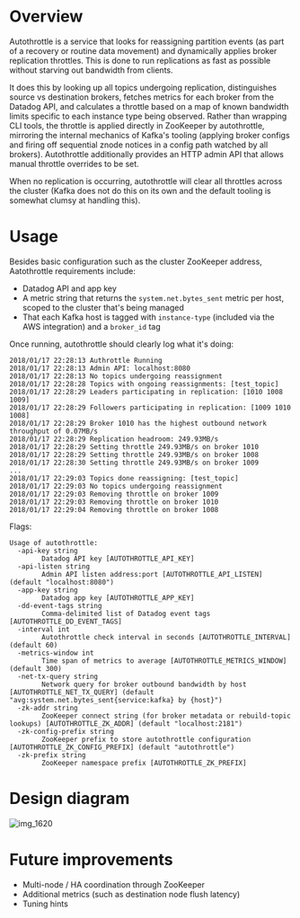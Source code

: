 # Overview

Autothrottle is a service that looks for reassigning partition events (as part of a recovery or routine data movement) and dynamically applies broker replication throttles. This is done to run replications as fast as possible without starving out bandwidth from clients.

It does this by looking up all topics undergoing replication, distinguishes source vs destination brokers, fetches metrics for each broker from the Datadog API, and calculates a throttle based on a map of known bandwidth limits specific to each instance type being observed. Rather than wrapping CLI tools, the throttle is applied directly in ZooKeeper by autothrottle, mirroring the internal mechanics of Kafka's tooling (applying broker configs and firing off sequential znode notices in a config path watched by all brokers). Autothrottle additionally provides an HTTP admin API that allows manual throttle overrides to be set.

When no replication is occurring, autothrottle will clear all throttles across the cluster (Kafka does not do this on its own and the default tooling is somewhat clumsy at handling this).

# Usage

Besides basic configuration such as the cluster ZooKeeper address, Aatothrottle requirements include:

- Datadog API and app key
- A metric string that returns the `system.net.bytes_sent` metric per host, scoped to the cluster that's being managed
- That each Kafka host is tagged with `instance-type` (included via the AWS integration) and a `broker_id` tag

Once running, autothrottle should clearly log what it's doing:

```
2018/01/17 22:28:13 Authrottle Running
2018/01/17 22:28:13 Admin API: localhost:8080
2018/01/17 22:28:13 No topics undergoing reassignment
2018/01/17 22:28:28 Topics with ongoing reassignments: [test_topic]
2018/01/17 22:28:29 Leaders participating in replication: [1010 1008 1009]
2018/01/17 22:28:29 Followers participating in replication: [1009 1010 1008]
2018/01/17 22:28:29 Broker 1010 has the highest outbound network throughput of 0.07MB/s
2018/01/17 22:28:29 Replication headroom: 249.93MB/s
2018/01/17 22:28:29 Setting throttle 249.93MB/s on broker 1010
2018/01/17 22:28:29 Setting throttle 249.93MB/s on broker 1008
2018/01/17 22:28:30 Setting throttle 249.93MB/s on broker 1009
...
2018/01/17 22:29:03 Topics done reassigning: [test_topic]
2018/01/17 22:29:03 No topics undergoing reassignment
2018/01/17 22:29:03 Removing throttle on broker 1009
2018/01/17 22:29:03 Removing throttle on broker 1010
2018/01/17 22:29:04 Removing throttle on broker 1008
```

Flags:

```
Usage of autothrottle:
  -api-key string
    	Datadog API key [AUTOTHROTTLE_API_KEY]
  -api-listen string
    	Admin API listen address:port [AUTOTHROTTLE_API_LISTEN] (default "localhost:8080")
  -app-key string
    	Datadog app key [AUTOTHROTTLE_APP_KEY]
  -dd-event-tags string
    	Comma-delimited list of Datadog event tags [AUTOTHROTTLE_DD_EVENT_TAGS]
  -interval int
    	Autothrottle check interval in seconds [AUTOTHROTTLE_INTERVAL] (default 60)
  -metrics-window int
    	Time span of metrics to average [AUTOTHROTTLE_METRICS_WINDOW] (default 300)
  -net-tx-query string
    	Network query for broker outbound bandwidth by host [AUTOTHROTTLE_NET_TX_QUERY] (default "avg:system.net.bytes_sent{service:kafka} by {host}")
  -zk-addr string
    	ZooKeeper connect string (for broker metadata or rebuild-topic lookups) [AUTOTHROTTLE_ZK_ADDR] (default "localhost:2181")
  -zk-config-prefix string
    	ZooKeeper prefix to store autothrottle configuration [AUTOTHROTTLE_ZK_CONFIG_PREFIX] (default "autothrottle")
  -zk-prefix string
    	ZooKeeper namespace prefix [AUTOTHROTTLE_ZK_PREFIX]
```

# Design diagram

![img_1620](https://user-images.githubusercontent.com/4108044/35069852-a8476a00-fb98-11e7-8e18-433fa78813a9.jpg)

# Future improvements
- Multi-node / HA coordination through ZooKeeper
- Additional metrics (such as destination node flush latency)
- Tuning hints
